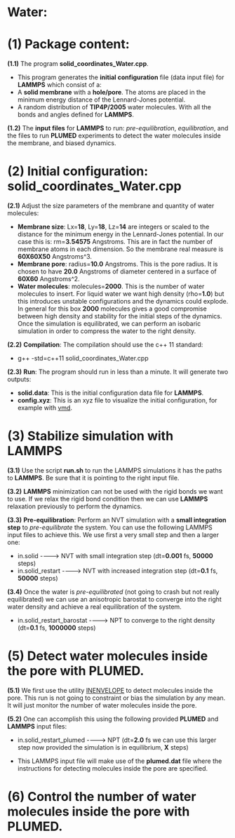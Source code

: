 # Water:

# (1) Package content:
**(1.1)** The program **solid_coordinates_Water.cpp**. 
- This program generates the **initial configuration** file (data input file) for **LAMMPS** which consist of a:
- A **solid membrane** with a **hole/pore**. The atoms are placed in the minimum energy distance of the Lennard-Jones potential.
- A random distribution of **TIP4P/2005** water molecules. With all the bonds and angles defined for **LAMMPS**.

**(1.2)** The **input files** for **LAMMPS** to run: *pre-equilibration*, *equilibration*, and the files to run **PLUMED** experiments to detect the water molecules inside the membrane, and biased dynamics.

# (2) Initial configuration: solid_coordinates_Water.cpp
**(2.1)** Adjust the size parameters of the membrane and quantity of water molecules:
- **Membrane size**: Lx=**18**, Ly=**18**, Lz=**14** are integers or scaled to the distance for the minimum energy in the Lennard-Jones potential. In our case this is: rm=**3.54575** Angstroms. This are in fact the number of membrane atoms in each dimension. So the membrane real measure is **60X60X50** Angstroms^3.
- **Membrane pore**: radius=**10.0** Angstroms. This is the pore radius. It is chosen to have **20.0** Angstroms of diameter centered in a surface of **60X60** Angstroms^2.
- **Water molecules**: molecules=**2000**. This is the number of water molecules to insert. For liquid water we want high density (rho=**1.0**) but this introduces unstable configurations and the dynamics could explode. In general for this box **2000** molecules gives a good compromise between high density and stability for the initial steps of the dynamics. Once the simulation is equilibrated, we can perform an isobaric simulation in order to compress the water to the right density.

**(2.2)** **Compilation**: The compilation should use the c++ 11 standard:

- g++ -std=c++11 solid_coordinates_Water.cpp

**(2.3)** **Run**: The program should run in less than a minute. It will generate two outputs:

- **solid.data**: This is the initial configuration data file for **LAMMPS**.
- **config.xyz**: This is an xyz file to visualize the initial configuration, for example with [vmd](http://www.ks.uiuc.edu/Research/vmd/).

# (3) Stabilize simulation with LAMMPS
**(3.1)** Use the script **run.sh** to run the LAMMPS simulations it has the paths to **LAMMPS**. Be sure that it is pointing to the right input file.

**(3.2)** **LAMMPS** minimization can not be used with the rigid bonds we want to use. If we relax the rigid bond condition then we can use **LAMMPS** relaxation previously to perform the dynamics.

**(3.3)** **Pre-equilibration**: Perform an NVT simulation with a **small integration step** to *pre-equilibrate* the system. You can use the following LAMMPS input files to achieve this. We use first a very small step and then a larger one:

- in.solid                    ----> NVT with small integration step (dt=**0.001** fs, **50000** steps)
- in.solid_restart            ----> NVT with increased integration step (dt=**0.1** fs, **50000** steps)

**(3.4)** Once the water is *pre-equilibrated* (not going to crash but not really equilibrated) we can use an anisotropic barostat to converge into the right water density and achieve a real equilibration of the system.

- in.solid_restart_barostat   ----> NPT to converge to the right density (dt=**0.1** fs, **1000000** steps)

# (5) Detect water molecules inside the pore with PLUMED.
**(5.1)** We first use the utility [INENVELOPE](http://plumed.github.io/doc-master/user-doc/html/_i_n_e_n_v_e_l_o_p_e.html) to detect molecules inside the pore. This run is not going to constraint or bias the simulation by any mean. It will just monitor the number of water molecules inside the pore.

**(5.2)** One can accomplish this using the following provided **PLUMED** and **LAMMPS** input files:

- in.solid_restart_plumed   ----> NPT (dt=**2.0** fs we can use this larger step now provided the simulation is in equilibrium, **X** steps)

- This LAMMPS input file will make use of the **plumed.dat** file where the instructions for detecting molecules inside the pore are specified.

# (6) Control the number of water molecules inside the pore with PLUMED.

